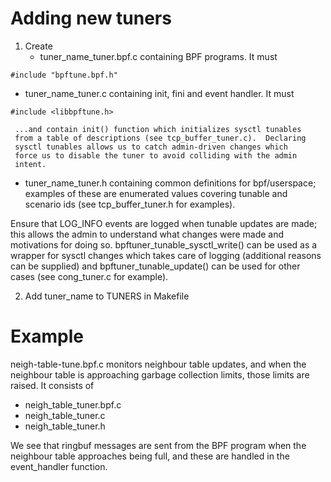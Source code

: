 # Adding new tuners

1. Create 
   - tuner_name_tuner.bpf.c containing BPF programs.  It must
```
#include "bpftune.bpf.h"
```
   - tuner_name_tuner.c containing init, fini and event handler.  It must
```
#include <libbpftune.h>
```
     ...and contain init() function which initializes sysctl tunables
     from a table of descriptions (see tcp_buffer_tuner.c).  Declaring
     sysctl tunables allows us to catch admin-driven changes which
     force us to disable the tuner to avoid colliding with the admin
     intent.

   - tuner_name_tuner.h containing common definitions for bpf/userspace;
     examples of these are enumerated values covering tunable and
     scenario ids (see tcp_buffer_tuner.h for examples).


Ensure that LOG_INFO events are logged when tunable updates are
made; this allows the admin to understand what changes were made
and motivations for doing so.  bpftuner_tunable_sysctl_write() can be
used as a wrapper for sysctl changes which takes care of logging
(additional reasons can be supplied) and bpftuner_tunable_update()
can be used for other cases (see cong_tuner.c for example).

2. Add tuner_name to TUNERS in Makefile

# Example

neigh-table-tune.bpf.c monitors neighbour table updates, and when the
neighbour table is approaching garbage collection limits, those
limits are raised.  It consists of

- neigh_table_tuner.bpf.c
- neigh_table_tuner.c
- neigh_table_tuner.h

We see that ringbuf messages are sent from the BPF program when the
neighbour table approaches being full, and these are handled in the
event_handler function.
